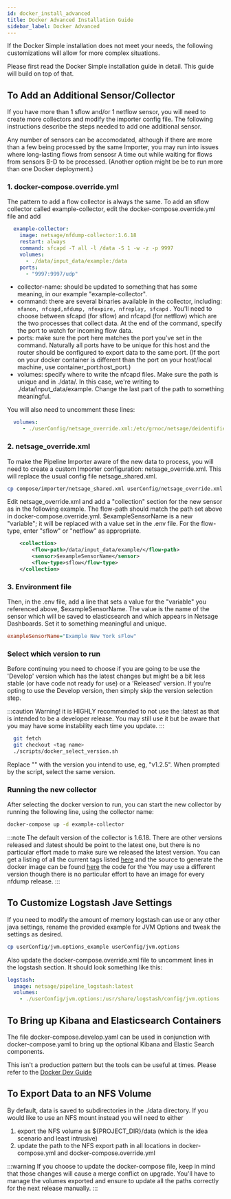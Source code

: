 ```yaml
---
id: docker_install_advanced
title: Docker Advanced Installation Guide
sidebar_label: Docker Advanced
---
```


If the Docker Simple installation does not meet your needs, the following customizations will allow for more complex situations.

Please first read the Docker Simple installation guide in detail. This guide will build on top of that.

## To Add an Additional Sensor/Collector

If you have more than 1 sflow and/or 1 netflow sensor, you will need to create more collectors and modify the importer config file. The following instructions describe the steps needed to add one additional sensor.

Any number of sensors can be accomodated, although if there are more than a few being processed by the same Importer, you may run into issues where long-lasting flows from sensosr A time out while waiting for flows from sensors B-D to be processed. (Another option might be be to run more than one Docker deployment.) 


### 1. docker-compose.override.yml

The pattern to add a flow collector is always the same. To add an sflow collector called example-collector, edit the docker-compose.override.yml file and add

```yaml
  example-collector:
    image: netsage/nfdump-collector:1.6.18
    restart: always
    command: sfcapd -T all -l /data -S 1 -w -z -p 9997
    volumes:
      - ./data/input_data/example:/data
    ports:
      - "9997:9997/udp"
```

- collector-name: should be updated to something that has some meaning, in our example "example-collector".
- command: there are several binaries available in the collector, including: `nfanon, nfcapd,nfdump, nfexpire, nfreplay, sfcapd` . You'll need to choose between sfcapd (for sflow) and nfcapd (for netflow) which are the two processes that collect data. At the end of the command, specify the port to watch for incoming flow data. 
- ports: make sure the port here matches the port you've set in the command. Naturally all ports have to be unique for this host and the 
router should be configured to export data to the same port. (If the port on your docker container is different than the port on your host/local machine, use container_port:host_port.) 
- volumes: specify where to write the nfcapd files. Make sure the path is unique and in ./data/. In this case, we're writing to ./data/input_data/example. Change the last part of the path to something meaningful.

You will also need to uncomment these lines: 

```yaml
  volumes:
     - ./userConfig/netsage_override.xml:/etc/grnoc/netsage/deidentifier/netsage_shared.xml
```


### 2.  netsage_override.xml

To make the Pipeline Importer aware of the new data to process, you will need to create a custom Importer configuration: netsage_override.xml.  This will replace the usual config file netsage_shared.xml. 

```sh
cp compose/importer/netsage_shared.xml userConfig/netsage_override.xml
```

Edit netsage_override.xml and add a "collection" section for the new sensor as in the following example. The flow-path should match the path set above in docker-compose.override.yml. $exampleSensorName is a new "variable"; it will be replaced with a value set in the .env file. For the flow-type, enter "sflow" or "netflow" as appropriate.

```xml
    <collection>
        <flow-path>/data/input_data/example/</flow-path>
        <sensor>$exampleSensorName</sensor>
        <flow-type>sflow</flow-type>
    </collection>
```

### 3. Environment file

Then, in the .env file, add a line that sets a value for the "variable" you referenced above, $exampleSensorName. The value is the name of the sensor which will be saved to elasticsearch and which appears in Netsage Dashboards. Set it to something meaningful and unique.

```ini
exampleSensorName="Example New York sFlow"
```

### Select which version to run

Before continuing you need to choose if you are going to be use the 'Develop' version which has the latest changes but might be a bit less stable (or have code not ready for use) or a 'Released' version. If you're opting to use the Develop version, then simply skip the version selection step.

:::caution
Warning! it is HIGHLY recommended to not use the :latest as that is intended to be a developer release. You may still use it but be aware that you may have some instability each time you update.
:::

```sh
  git fetch 
  git checkout <tag name>
  ./scripts/docker_select_version.sh
```

Replace "<tag name>" with the version you intend to use, eg, "v1.2.5".  When prompted by the script, select the same version.


### Running the new collector

After selecting the docker version to run, you can start the new collector by running the following line, using the collector name:

```sh
docker-compose up -d example-collector
```

:::note
The default version of the collector is 1.6.18. There are other versions released and :latest should be point to the latest one, but there is no particular effort made to make sure we released the latest version. You can get a listing of all the current tags listed [here](https://hub.docker.com/r/netsage/nfdump-collector/tags) and the source to generate the docker image can be found [here](https://github.com/netsage-project/docker-nfdump-collector) the code for the You may use a different version though there is no particular effort to have an image for every nfdump release.
:::


## To Customize Logstash Jave Settings

If you need to modify the amount of memory logstash can use or any other java settings,
rename the provided example for JVM Options and tweak the settings as desired.

```sh
cp userConfig/jvm.options_example userConfig/jvm.options
```

Also update the docker-compose.override.xml file to uncomment lines in the logstash section. It should look something like this:

```yaml
logstash:
  image: netsage/pipeline_logstash:latest
  volumes:
    - ./userConfig/jvm.options:/usr/share/logstash/config/jvm.options
```

## To Bring up Kibana and Elasticsearch Containers

The file docker-compose.develop.yaml can be used in conjunction with docker-compose.yaml to bring up the optional Kibana and Elastic Search components.

This isn't a production pattern but the tools can be useful at times. Please refer to the [Docker Dev Guide](../devel/docker_dev_guide#optional-elasticsearch-and-kibana)

## To Export Data to an NFS Volume

By default, data is saved to subdirectories in the ./data directory.  If you would like to use an NFS mount instead you will need to either

1. export the NFS volume as ${PROJECT_DIR}/data (which is the idea scenario and least intrusive)
2. update the path to the NFS export path in all locations in docker-compose.yml and docker-compose.override.yml


:::warning
If you choose to update the docker-compose file, keep in mind that those changes will cause a merge conflict on upgrade.
You'll have to manage the volumes exported and ensure to update all the paths correctly for the next release manually.
:::
